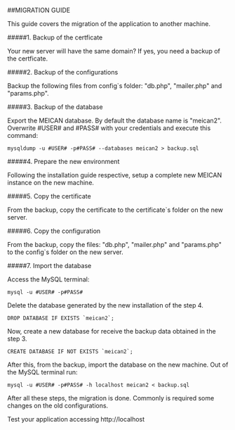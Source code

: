 ##MIGRATION GUIDE

This guide covers the migration of the application to another machine.

#####1. Backup of the certficate

Your new server will have the same domain? If yes, you need a backup of the certficate.

#####2. Backup of the configurations

Backup the following files from config`s folder: "db.php", "mailer.php" and "params.php". 

#####3. Backup of the database

Export the MEICAN database. By default the database name is "meican2". Overwrite #USER# and #PASS# with your credentials and execute this command:

```
mysqldump -u #USER# -p#PASS# --databases meican2 > backup.sql
```

#####4. Prepare the new environment

Following the installation guide respective, setup a complete new MEICAN instance on the new machine.

#####5. Copy the certificate

From the backup, copy the certificate to the certificate`s folder on the new server.

#####6. Copy the configuration

From the backup, copy the files: "db.php", "mailer.php" and "params.php" to the config`s folder on the new server.

#####7. Import the database

Access the MySQL terminal:

```
mysql -u #USER# -p#PASS#
```

Delete the database generated by the new installation of the step 4. 

```
DROP DATABASE IF EXISTS `meican2`;
```

Now, create a new database for receive the backup data obtained in the step 3.

```
CREATE DATABASE IF NOT EXISTS `meican2`;
```

After this, from the backup, import the database on the new machine. Out of the MySQL terminal run:

```
mysql -u #USER# -p#PASS# -h localhost meican2 < backup.sql
```

After all these steps, the migration is done. Commonly is required some changes on the old configurations.

Test your application accessing http://localhost
